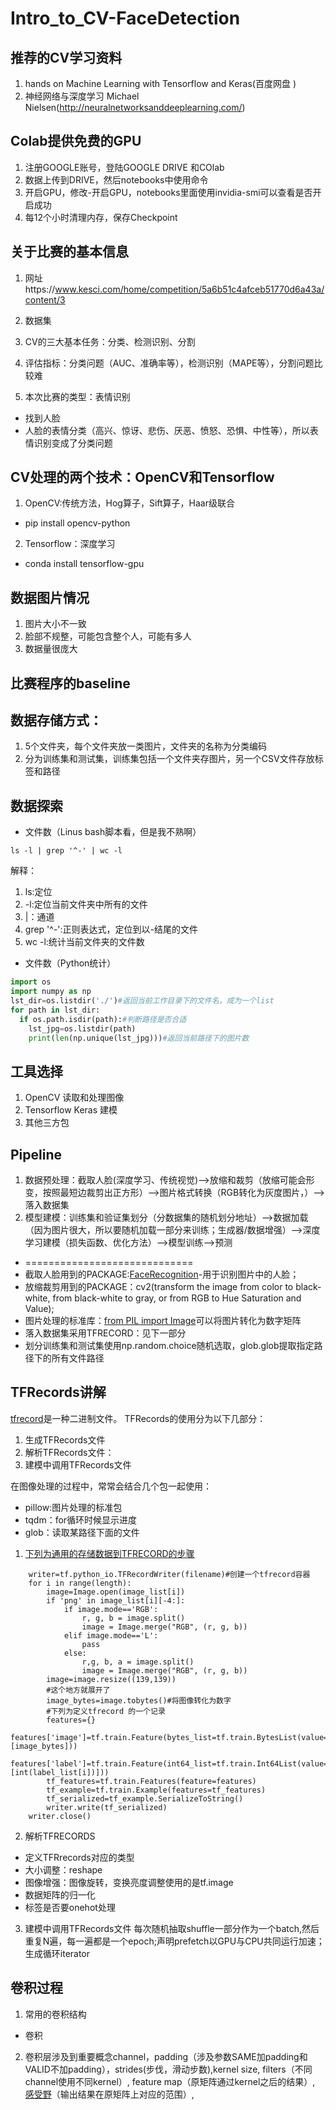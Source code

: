 # Intro_to_CV-FaceDetection

## 推荐的CV学习资料
1. hands on Machine Learning with Tensorflow and Keras(百度网盘 )
2. 神经网络与深度学习 Michael Nielsen(http://neuralnetworksanddeeplearning.com/)

## Colab提供免费的GPU
1. 注册GOOGLE账号，登陆GOOGLE DRIVE 和COlab
2. 数据上传到DRIVE，然后notebooks中使用命令
3. 开启GPU，修改-开启GPU，notebooks里面使用invidia-smi可以查看是否开启成功
4. 每12个小时清理内存，保存Checkpoint

## 关于比赛的基本信息
1. 网址https://www.kesci.com/home/competition/5a6b51c4afceb51770d6a43a/content/3
2. 数据集

3. CV的三大基本任务：分类、检测识别、分割
4. 评估指标：分类问题（AUC、准确率等），检测识别（MAPE等），分割问题比较难

5. 本次比赛的类型：表情识别
- 找到人脸
- 人脸的表情分类（高兴、惊讶、悲伤、厌恶、愤怒、恐惧、中性等），所以表情识别变成了分类问题

## CV处理的两个技术：OpenCV和Tensorflow
1. OpenCV:传统方法，Hog算子，Sift算子，Haar级联合
- pip install opencv-python
2. Tensorflow：深度学习
- conda install tensorflow-gpu

## 数据图片情况
1. 图片大小不一致
2. 脸部不规整，可能包含整个人，可能有多人
3. 数据量很庞大

## 比赛程序的baseline

## 数据存储方式：
1. 5个文件夹，每个文件夹放一类图片，文件夹的名称为分类编码
2. 分为训练集和测试集，训练集包括一个文件夹存图片，另一个CSV文件存放标签和路径

## 数据探索
- 文件数（Linus bash脚本看，但是我不熟啊）
```
ls -l | grep '^-' | wc -l
```
解释：
1. ls:定位
2. -l:定位当前文件夹中所有的文件
3. |：通道
4. grep '^-':正则表达式，定位到以-结尾的文件
5. wc -l:统计当前文件夹的文件数
- 文件数（Python统计）
```python
import os
import numpy as np
lst_dir=os.listdir('./')#返回当前工作目录下的文件名，成为一个list
for path in lst_dir:
  if os.path.isdir(path):#判断路径是否合适
    lst_jpg=os.listdir(path)
    print(len(np.unique(lst_jpg)))#返回当前路径下的图片数
```
## 工具选择
1. OpenCV 读取和处理图像
2. Tensorflow Keras 建模
3. 其他三方包

## Pipeline
1. 数据预处理：截取人脸(深度学习、传统视觉)-->放缩和裁剪（放缩可能会形变，按照最短边裁剪出正方形）-->图片格式转换（RGB转化为灰度图片，）-->落入数据集
2. 模型建模：训练集和验证集划分（分数据集的随机划分地址）-->数据加载（因为图片很大，所以要随机加载一部分来训练；生成器/数据增强）-->深度学习建模（损失函数、优化方法）-->模型训练-->预测
- =============================
- 截取人脸用到的PACKAGE:[FaceRecognition](https://github.com/ageitgey/face_recognition)-用于识别图片中的人脸；
- 放缩裁剪用到的PACKAGE：cv2(transform the image from color to black-white, from black-white to gray, or from RGB to Hue Saturation and Value);
- 图片处理的标准库：[from PIL import Image](https://pillow.readthedocs.io/en/stable/reference/Image.html)可以将图片转化为数字矩阵
- 落入数据集采用TFRECORD：见下一部分
- 划分训练集和测试集使用np.random.choice随机选取，glob.glob提取指定路径下的所有文件路径


## TFRecords讲解
[tfrecord](https://blog.csdn.net/chengshuhao1991/article/details/78656724?utm_medium=distribute.pc_relevant.none-task-blog-searchFromBaidu-1.not_use_machine_learn_pai&depth_1-utm_source=distribute.pc_relevant.none-task-blog-searchFromBaidu-1.not_use_machine_learn_pai)是一种二进制文件。
TFRecords的使用分为以下几部分：
1. 生成TFRecords文件
2. 解析TFRecords文件：
3. 建模中调用TFRecords文件

在图像处理的过程中，常常会结合几个包一起使用：
- pillow:图片处理的标准包
- tqdm：for循环时候显示进度
- glob：读取某路径下面的文件

1. [下列为通用的存储数据到TFRECORD的步骤](https://blog.csdn.net/qq_16234613/article/details/91493224)
```
    writer=tf.python_io.TFRecordWriter(filename)#创建一个tfrecord容器
    for i in range(length):
        image=Image.open(image_list[i])
        if 'png' in image_list[i][-4:]:
            if image.mode=='RGB':
                r, g, b = image.split()
                image = Image.merge("RGB", (r, g, b))
            elif image.mode=='L':
                pass
            else:
                r,g, b, a = image.split()
                image = Image.merge("RGB", (r, g, b))
        image=image.resize((139,139))
        #这个地方就展开了
        image_bytes=image.tobytes()#将图像转化为数字
        #下列为定义tfrecord 的一个记录
        features={}
        features['image']=tf.train.Feature(bytes_list=tf.train.BytesList(value=[image_bytes]))
        features['label']=tf.train.Feature(int64_list=tf.train.Int64List(value=[int(label_list[i])]))
        tf_features=tf.train.Features(feature=features)
        tf_example=tf.train.Example(features=tf_features)
        tf_serialized=tf_example.SerializeToString()
        writer.write(tf_serialized)
    writer.close()
```

2. 解析TFRECORDS
- 定义TFRrecords对应的类型
- 大小调整：reshape
- 图像增强：图像旋转，变换亮度调整使用的是tf.image
- 数据矩阵的归一化
- 标签是否要onehot处理

3. 建模中调用TFRecords文件
每次随机抽取shuffle一部分作为一个batch,然后重复N遍，每一遍都是一个epoch;声明prefetch以GPU与CPU共同运行加速；生成循环iterator

## 卷积过程
1. 常用的卷积结构
- 卷积
2. 卷积层涉及到重要概念channel，padding（涉及参数SAME加padding和VALID不加padding），strides(步伐，滑动步数),kernel size, filters（不同channel使用不同kernel）, feature map（原矩阵通过kernel之后的结果）, [感受野](https://blog.csdn.net/program_developer/article/details/80958716)（输出结果在原矩阵上对应的范围）,

